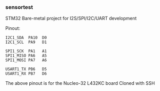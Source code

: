 ### sensortest

STM32 Bare-metal project for I2S/SPI/I2C/UART development

Pinout:

    I2C1_SDA  PA10  D0
    I2C1_SCL  PA9   D1

    SPI1_SCK  PA1   A1
    SPI1_MISO PA6   A5
    SPI1_MOSI PA7   A6

    USART1_TX PB6   D5
    USART1_RX PB7   D6

The above pinout is for the Nucleo-32 L432KC board
Cloned with SSH
